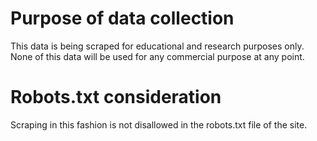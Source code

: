 # Purpose of data collection

This data is being scraped for educational and research purposes only. None of this data will be used for any commercial purpose at any point.

# Robots.txt consideration

Scraping in this fashion is not disallowed in the robots.txt file of the site.
